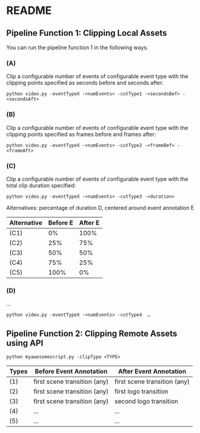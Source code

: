 # README

## Pipeline Function 1: Clipping Local Assets

You can run the pipeline function 1 in the following ways.

### (A) 

Clip a configurable number of events of configurable event type with the clipping points specified as seconds before and seconds after:

```
python video.py -eventTypeX -<numEvents> -cutType1 -<secondsBef> -<secondsAft>
```

### (B) 

Clip a configurable number of events of configurable event type with the clipping points specified as frames before and frames after:

```
python video.py -eventTypeX -<numEvents> -cutType2 -<frameBef> -<frameAft>
```

### (C) 

Clip a configurable number of events of configurable event type with the total clip duration specified:

```
python video.py -eventTypeX -<numEvents> -cutType3 -<duration> 
```

Alternatives: percentage of duration D, centered around event annotation E

Alternative | Before E | After E |
| ------------- | ------------- | ------------- |
| (C1) | 0% | 100% |
| (C2) | 25% | 75% |
| (C3) | 50% | 50% |
| (C4) | 75% | 25% |
| (C5) | 100% | 0% |


### (D) 

...

```
python video.py -eventTypeX -<numEvents> -cutType4  …
```



## Pipeline Function 2: Clipping Remote Assets using API


```
python myawesomescript.py -clipType <TYPE>
```

| Types | Before Event Annotation | After Event Annotation |
| ------------- | ------------- | ------------- |
| (1) | first scene transition (any) | first scene transition (any)|
| (2) | first scene transition (any) | first logo transition |
| (3) | first scene transition (any) | second logo transition |
| (4) | ... | ... |
| (5) | ... | ... |
  
  
  
  
  
